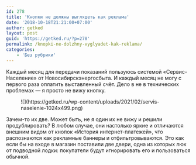 ```yaml
---
id: 278
title: 'Кнопки не должны выглядеть как реклама'
date: '2018-10-18T21:21:00+07:00'
author: getked
layout: post
guid: 'https://getked.ru/?p=278'
permalink: /knopki-ne-dolzhny-vyglyadet-kak-reklama/
categories:
    - 'Без рубрики'
---
```


Каждый месяц для передачи показаний пользуюсь системой «Сервис-Население» от Новосибирскэнергосбыта. И каждый месяц не могу с первого раза оплатить выставленный счёт. Дело в не в технических проблемах — я просто не вижу кнопку.

<figure class="wp-block-image size-large">![](https://getked.ru/wp-content/uploads/2021/02/servis-naselenie-1024x499.png)</figure>Зачем-то их две. Может быть, не я один их не вижу и решили продублировать? В любом случае, они настолько яркие и отличаются внешним видом от кнопок «История интернет-платежей», что распознаются как рекламные баннеры и отфильтровываются. Это как если бы на входе в магазин поставили две двери, одна из которых люк от подводной лодки: покупатели будут игнорировать его и пользоваться обычной.